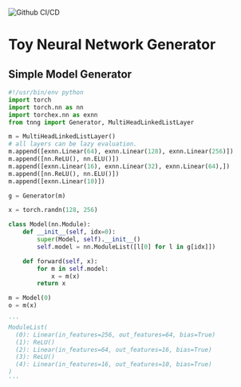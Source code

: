 ![Github CI/CD](https://github.com/0h-n0/toy_neural_network_generator/workflows/Github%20CI/CD/badge.svg?branch=master)

# Toy Neural Network Generator


## Simple Model Generator

```python
#!/usr/bin/env python
import torch
import torch.nn as nn
import torchex.nn as exnn
from tnng import Generator, MultiHeadLinkedListLayer

m = MultiHeadLinkedListLayer()
# all layers can be lazy evaluation.
m.append([exnn.Linear(64), exnn.Linear(128), exnn.Linear(256)])
m.append([nn.ReLU(), nn.ELU()])
m.append([exnn.Linear(16), exnn.Linear(32), exnn.Linear(64),])
m.append([nn.ReLU(), nn.ELU()])
m.append([exnn.Linear(10)])

g = Generator(m)

x = torch.randn(128, 256)

class Model(nn.Module):
    def __init__(self, idx=0):
        super(Model, self).__init__()
        self.model = nn.ModuleList([l[0] for l in g[idx]])

    def forward(self, x):
        for m in self.model:
            x = m(x)
        return x

m = Model(0)
o = m(x)

'''
ModuleList(
  (0): Linear(in_features=256, out_features=64, bias=True)
  (1): ReLU()
  (2): Linear(in_features=64, out_features=16, bias=True)
  (3): ReLU()
  (4): Linear(in_features=16, out_features=10, bias=True)
)
'''
```
